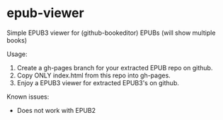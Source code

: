 epub-viewer
===========

Simple EPUB3 viewer for (github-bookeditor) EPUBs (will show multiple books)

Usage:
1. Create a gh-pages branch for your extracted EPUB repo on github.  
2. Copy ONLY index.html from this repo into gh-pages.  
3. Enjoy a EPUB3 viewer for extracted EPUB3's on github.  

Known issues:
- Does not work with EPUB2